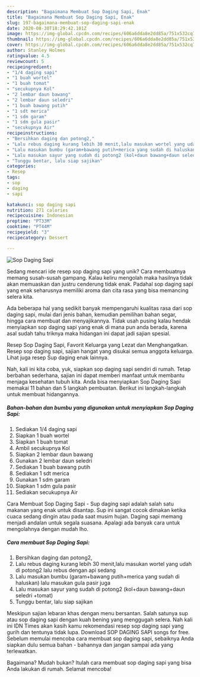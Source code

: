 ```yaml
---
description: "Bagaimana Membuat Sop Daging Sapi, Enak"
title: "Bagaimana Membuat Sop Daging Sapi, Enak"
slug: 197-bagaimana-membuat-sop-daging-sapi-enak
date: 2020-08-30T18:29:42.101Z
image: https://img-global.cpcdn.com/recipes/606a6dda8e2dd85a/751x532cq70/sop-daging-sapi-foto-resep-utama.jpg
thumbnail: https://img-global.cpcdn.com/recipes/606a6dda8e2dd85a/751x532cq70/sop-daging-sapi-foto-resep-utama.jpg
cover: https://img-global.cpcdn.com/recipes/606a6dda8e2dd85a/751x532cq70/sop-daging-sapi-foto-resep-utama.jpg
author: Stanley Holmes
ratingvalue: 4.5
reviewcount: 5
recipeingredient:
- "1/4 daging sapi"
- "1 buah wortel"
- "1 buah tomat"
- "secukupnya Kol"
- "2 lembar daun bawang"
- "2 lembar daun seledri"
- "1 buah bawang putih"
- "1 sdt merica"
- "1 sdm garam"
- "1 sdm gula pasir"
- "secukupnya Air"
recipeinstructions:
- "Bersihkan daging dan potong2,"
- "Lalu rebus daging kurang lebih 30 menit,lalu masukan wortel yang udah di potong2 lalu rebus dengan api sedang"
- "Lalu masukan bumbu (garam+bawang putih+merica yang sudah di haluskan) lalu masukan gula pasir juga"
- "Lalu masukan sayur yang sudah di potong2 (kol+daun bawang+daun seledri +tomat)"
- "Tunggu bentar, lalu siap sajikan"
categories:
- Resep
tags:
- sop
- daging
- sapi

katakunci: sop daging sapi 
nutrition: 271 calories
recipecuisine: Indonesian
preptime: "PT33M"
cooktime: "PT44M"
recipeyield: "3"
recipecategory: Dessert

---
```



![Sop Daging Sapi](https://img-global.cpcdn.com/recipes/606a6dda8e2dd85a/751x532cq70/sop-daging-sapi-foto-resep-utama.jpg)

Sedang mencari ide resep sop daging sapi yang unik? Cara membuatnya memang susah-susah gampang. Kalau keliru mengolah maka hasilnya tidak akan memuaskan dan justru cenderung tidak enak. Padahal sop daging sapi yang enak seharusnya memiliki aroma dan cita rasa yang bisa memancing selera kita.

Ada beberapa hal yang sedikit banyak mempengaruhi kualitas rasa dari sop daging sapi, mulai dari jenis bahan, kemudian pemilihan bahan segar, hingga cara membuat dan menyajikannya. Tidak usah pusing kalau hendak menyiapkan sop daging sapi yang enak di mana pun anda berada, karena asal sudah tahu triknya maka hidangan ini dapat jadi sajian spesial.

Resep Sop Daging Sapi, Favorit Keluarga yang Lezat dan Menghangatkan. Resep sop daging sapi, sajian hangat yang disukai semua anggota keluarga. Lihat juga resep Sup daging enak lainnya.


Nah, kali ini kita coba, yuk, siapkan sop daging sapi sendiri di rumah. Tetap berbahan sederhana, sajian ini dapat memberi manfaat untuk membantu menjaga kesehatan tubuh kita. Anda bisa menyiapkan Sop Daging Sapi memakai 11 bahan dan 5 langkah pembuatan. Berikut ini langkah-langkah untuk membuat hidangannya.

<!--inarticleads1-->

##### Bahan-bahan dan bumbu yang digunakan untuk menyiapkan Sop Daging Sapi:

1. Sediakan 1/4 daging sapi
1. Siapkan 1 buah wortel
1. Siapkan 1 buah tomat
1. Ambil secukupnya Kol
1. Siapkan 2 lembar daun bawang
1. Gunakan 2 lembar daun seledri
1. Sediakan 1 buah bawang putih
1. Sediakan 1 sdt merica
1. Gunakan 1 sdm garam
1. Siapkan 1 sdm gula pasir
1. Sediakan secukupnya Air


Cara Membuat Sop Daging Sapi - Sup daging sapi adalah salah satu makanan yang enak untuk disantap. Sup ini sangat cocok dimakan ketika cuaca sedang dingin atau pada saat musim hujan. Daging sapi memang menjadi andalan untuk segala suasana. Apalagi ada banyak cara untuk mengolahnya dengan mudah lho. 

<!--inarticleads2-->

##### Cara membuat Sop Daging Sapi:

1. Bersihkan daging dan potong2,
1. Lalu rebus daging kurang lebih 30 menit,lalu masukan wortel yang udah di potong2 lalu rebus dengan api sedang
1. Lalu masukan bumbu (garam+bawang putih+merica yang sudah di haluskan) lalu masukan gula pasir juga
1. Lalu masukan sayur yang sudah di potong2 (kol+daun bawang+daun seledri +tomat)
1. Tunggu bentar, lalu siap sajikan


Meskipun sajian lebaran khas dengan menu bersantan. Salah satunya sup atau sop daging sapi dengan kuah bening yang menggugah selera. Nah kali ini IDN Times akan kasih kamu rekomendasi resep sop daging sapi yang gurih dan tentunya tidak lupa. Download SOP DAGING SAPI songs for free. Sebelum memulai mencoba cara membuat sop daging sapi, sebaiknya Anda siapkan dulu semua bahan - bahannya dan jangan sampai ada yang terlewatkan. 

Bagaimana? Mudah bukan? Itulah cara membuat sop daging sapi yang bisa Anda lakukan di rumah. Selamat mencoba!

